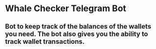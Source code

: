 # Whale Checker Telegram Bot
## Bot to keep track of the balances of the wallets you need. The bot also gives you the ability to track wallet transactions.